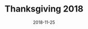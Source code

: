 ---
title: Thanksgiving 2018
date: '2018-11-25'
thumb_image: images/mar-3yo/thanksgiving.jpg
thumb_image_alt: Thanksgiving 2018
image: images/mar-3yo/thanksgiving.jpg
image_alt: Thanksgiving 2018
template: project
---	